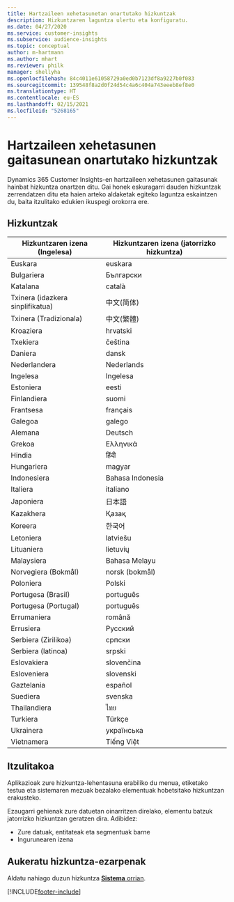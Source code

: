 ```yaml
---
title: Hartzaileen xehetasunetan onartutako hizkuntzak
description: Hizkuntzaren laguntza ulertu eta konfiguratu.
ms.date: 04/27/2020
ms.service: customer-insights
ms.subservice: audience-insights
ms.topic: conceptual
author: m-hartmann
ms.author: mhart
ms.reviewer: philk
manager: shellyha
ms.openlocfilehash: 84c4011e61058729a0ed0b7123df8a9227b0f083
ms.sourcegitcommit: 139548f8a2d0f24d54c4a6c404a743eeeb8ef8e0
ms.translationtype: HT
ms.contentlocale: eu-ES
ms.lasthandoff: 02/15/2021
ms.locfileid: "5268165"
---
```

# <a name="supported-languages-for-audience-insights-capability"></a>Hartzaileen xehetasunen gaitasunean onartutako hizkuntzak

Dynamics 365 Customer Insights-en hartzaileen xehetasunen gaitasunak hainbat hizkuntza onartzen ditu. Gai honek eskuragarri dauden hizkuntzak zerrendatzen ditu eta haien arteko aldaketak egiteko laguntza eskaintzen du, baita itzulitako edukien ikuspegi orokorra ere.

## <a name="languages"></a>Hizkuntzak

| Hizkuntzaren izena (Ingelesa)|  Hizkuntzaren izena (jatorrizko hizkuntza) |
| ------------- | ------------- |
| Euskara | euskara |
| Bulgariera | Български |
| Katalana | català |
| Txinera (idazkera sinplifikatua) | 中文(简体) |
| Txinera (Tradizionala) | 中文(繁體) |
| Kroaziera | hrvatski |
| Txekiera | čeština |
| Daniera | dansk |
| Nederlandera | Nederlands |
| Ingelesa | Ingelesa |
| Estoniera | eesti |
| Finlandiera | suomi |
| Frantsesa | français |
| Galegoa | galego |
| Alemana | Deutsch |
| Grekoa | Ελληνικά |
| Hindia | हिंदी |
| Hungariera | magyar |
| Indonesiera | Bahasa Indonesia |
| Italiera | italiano |
| Japoniera | 日本語 |
| Kazakhera | Қазақ |
| Koreera | 한국어 |
| Letoniera | latviešu |
| Lituaniera | lietuvių |
| Malaysiera | Bahasa Melayu |
| Norvegiera (Bokmål) | norsk (bokmål) |
| Poloniera | Polski |
| Portugesa (Brasil) | português |
| Portugesa (Portugal) | português |
| Errumaniera | română |
| Errusiera | Русский |
| Serbiera (Zirilikoa) | српски |
| Serbiera (latinoa) | srpski |
| Eslovakiera | slovenčina |
| Esloveniera | slovenski |
| Gaztelania | español |
| Suediera | svenska |
| Thailandiera | ไทย |
| Turkiera | Türkçe |
| Ukrainera | українська |
| Vietnamera | Tiếng Việt |

## <a name="whats-translated"></a>Itzulitakoa

Aplikazioak zure hizkuntza-lehentasuna erabiliko du menua, etiketako testua eta sistemaren mezuak bezalako elementuak hobetsitako hizkuntzan erakusteko.

Ezaugarri gehienak zure datuetan oinarritzen direlako, elementu batzuk jatorrizko hizkuntzan geratzen dira. Adibidez:

- Zure datuak, entitateak eta segmentuak barne
- Ingurunearen izena

## <a name="choose-your-language-settings"></a>Aukeratu hizkuntza-ezarpenak  

Aldatu nahiago duzun hizkuntza [**Sistema** orrian](system.md).


[!INCLUDE[footer-include](../includes/footer-banner.md)]
